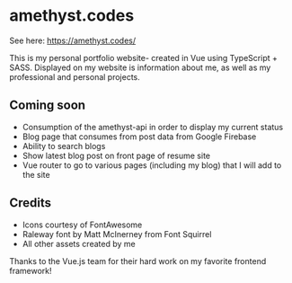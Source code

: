# amethyst.codes
See here: https://amethyst.codes/

This is my personal portfolio website- created in Vue using TypeScript + SASS.  Displayed on my website is information about me, as well as my professional and personal projects.

## Coming soon
- Consumption of the amethyst-api in order to display my current status
- Blog page that consumes from post data from Google Firebase
- Ability to search blogs
- Show latest blog post on front page of resume site
- Vue router to go to various pages (including my blog) that I will add to the site

## Credits
- Icons courtesy of FontAwesome
- Raleway font by Matt McInerney from Font Squirrel
- All other assets created by me

Thanks to the Vue.js team for their hard work on my favorite frontend framework!
